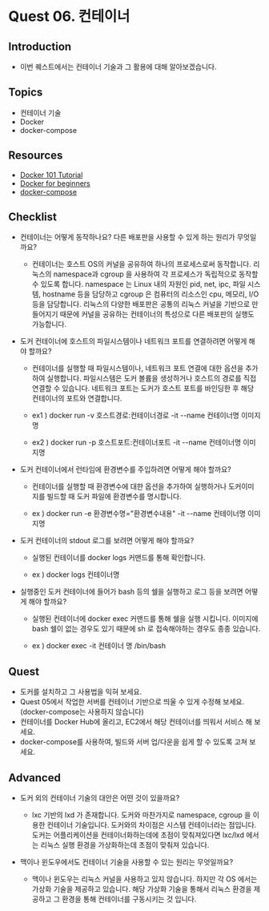 # Quest 06. 컨테이너

## Introduction
* 이번 퀘스트에서는 컨테이너 기술과 그 활용에 대해 알아보겠습니다.

## Topics
* 컨테이너 기술
* Docker
* docker-compose

## Resources
* [Docker 101 Tutorial](https://www.docker.com/101-tutorial)
* [Docker for beginners](https://docker-curriculum.com/)
* [docker-compose](https://docs.docker.com/compose/)

## Checklist
* 컨테이너는 어떻게 동작하나요? 다른 배포판을 사용할 수 있게 하는 원리가 무엇일까요?

  * 컨테이너는 호스트 OS의 커널을 공유하여 하나의 프로세스로써 동작합니다.
리눅스의 namespace과 cgroup 을 사용하여 각 프로세스가 독립적으로 동작할 수 있도록 합니다.
namespace 는 Linux 내의 자원인 pid, net, ipc, 파일 시스템, hostname 등을 담당하고
cgroup 은 컴퓨터의 리소스인 cpu, 메모리, I/O 등을 담당합니다.
리눅스의 다양한 배포판은 공통의 리눅스 커널을 기반으로 만들어지기 때문에
커널을 공유하는 컨테이너의 특성으로 다른 배포판의 실행도 가능합니다.

* 도커 컨테이너에 호스트의 파일시스템이나 네트워크 포트를 연결하려면 어떻게 해야 할까요?

  * 컨테이너를 실행할 때 파일시스템이나, 네트워크 포트 연결에 대한 옵션을 추가하여 실행합니다.
파일시스템은 도커 볼륨을 생성하거나 호스트의 경로를 직접 연결할 수 있습니다.
네트워크 포트는 도커가 호스트 포트를 바인딩한 후 해당 컨테이너의 포트와 연결합니다.
  
  * ex1 ) docker run -v 호스트경로:컨테이너경로 -it --name 컨테이너명 이미지명
  * ex2 ) docker run -p 호스트포트:컨테이너포트 -it --name 컨테이너명 이미지명
  
* 도커 컨테이너에서 런타임에 환경변수를 주입하려면 어떻게 해야 할까요?

  * 컨테이너를 실행할 때 환경변수에 대한 옵션을 추가하여 실행하거나 도커이미지를 빌드할 때 도커 파일에 환경변수를 명시합니다.
  
  * ex ) docker run -e 환경변수명="환경변수내용" -it --name 컨테이너명 이미지명

* 도커 컨테이너의 stdout 로그를 보려면 어떻게 해야 할까요?

  * 실행된 컨테이너를 docker logs 커맨드를 통해 확인합니다.
  
  * ex ) docker logs 컨테이너명

* 실행중인 도커 컨테이너에 들어가 bash 등의 쉘을 실행하고 로그 등을 보려면 어떻게 해야 할까요?

  * 실행된 컨테이너에 docker exec 커맨드를 통해 쉘을 실행 시킵니다.
이미지에 bash 쉘이 없는 경우도 있기 때문에 sh 로 접속해야하는 경우도 종종 있습니다.

  * ex ) docker exec -it 컨테이너 명 /bin/bash



## Quest
* 도커를 설치하고 그 사용법을 익혀 보세요.
* Quest 05에서 작업한 서버를 컨테이너 기반으로 띄울 수 있게 수정해 보세요. (docker-compose는 사용하지 않습니다)
* 컨테이너를 Docker Hub에 올리고, EC2에서 해당 컨테이너를 띄워서 서비스 해 보세요.
* docker-compose를 사용하여, 빌드와 서버 업/다운을 쉽게 할 수 있도록 고쳐 보세요.

## Advanced
* 도커 외의 컨테이너 기술의 대안은 어떤 것이 있을까요?
  * lxc 기반의 lxd 가 존재합니다. 도커와 마찬가지로 namespace, cgroup 을 이용한 컨테이너 기술입니다.
도커와의 차이점은 시스템 컨테이너라는 점입니다. 도커는 어플리케이션을 컨테이너화하는데에 초점이 맞춰져있다면
lxc/lxd 에서는 리눅스 실행 환경을 가상화하는데 초점이 맞춰져 있습니다.

* 맥이나 윈도우에서도 컨테이너 기술을 사용할 수 있는 원리는 무엇일까요?
  * 맥이나 윈도우는 리눅스 커널을 사용하고 있지 않습니다.
하지만 각 OS 에서는 가상화 기술을 제공하고 있습니다.
해당 가상화 기술을 통해서 리눅스 환경을 제공하고 그 환경을 통해 컨테이너를 구동시키는 것 입니다.
